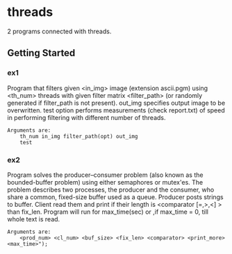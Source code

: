 # threads
2 programs connected with threads. 
## Getting Started

### ex1

Program that filters given <in_img> image (extension ascii.pgm) using <th_num> threads with given
filter matrix <filter_path> (or randomly generated if filter_path is not present). out_img specifies 
output image to be overwritten. test option performs measurements (check report.txt) of speed in performing
filtering with different number of threads.

```
Arguments are: 
    th_num in_img filter_path(opt) out_img
    test
```

### ex2

Program solves the producer–consumer problem (also known as the bounded-buffer problem)
using either semaphores or mutex'es.
The problem describes two processes, the producer and the consumer, who share a common,
fixed-size buffer used as a queue.
Producer posts strings to buffer. Client read them and print if their length is
<comparator [=,>,<] > than fix_len. Program will run for max_time(sec) or ,if max_time = 0,
till whole text is read.

```
Arguments are:
    <prod_num> <cl_num> <buf_size> <fix_len> <comparator> <print_more> <max_time>");
```
